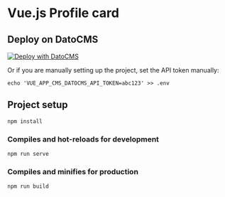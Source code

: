 # Vue.js Profile card

## Deploy on DatoCMS

[![Deploy with DatoCMS](https://dashboard.datocms.com/deploy/button.svg)](https://dashboard.datocms.com/deploy?repo=datocms/vuejs-demo)

Or if you are manually setting up the project, set the API token manually:

```
echo 'VUE_APP_CMS_DATOCMS_API_TOKEN=abc123' >> .env
```

## Project setup

```
npm install
```

### Compiles and hot-reloads for development

```
npm run serve
```

### Compiles and minifies for production

```
npm run build
```
